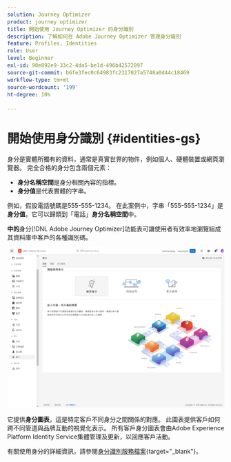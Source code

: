 ```yaml
---
solution: Journey Optimizer
product: journey optimizer
title: 開始使用 Journey Optimizer 的身分識別
description: 了解如何在 Adobe Journey Optimizer 管理身分識別
feature: Profiles, Identities
role: User
level: Beginner
exl-id: 90e892e9-33c2-4da5-be1d-496b42572897
source-git-commit: b6fe3fec0c64983fc2317027a5748a0d44c18469
workflow-type: tm+mt
source-wordcount: '199'
ht-degree: 10%

---
```


# 開始使用身分識別 {#identities-gs}

身分是實體所獨有的資料，通常是真實世界的物件，例如個人、硬體裝置或網頁瀏覽器。 完全合格的身分包含兩個元素：

* **身分名稱空間**&#x200B;是身分相關內容的指標。
* **身分值**&#x200B;是代表實體的字串。

例如，假設電話號碼是555-555-1234。 在此案例中，字串「555-555-1234」是&#x200B;**身分值**，它可以歸類到「電話」**身分名稱空間**&#x200B;中。

**中的**&#x200B;身分[!DNL Adobe Journey Optimizer]功能表可讓使用者有效率地瀏覽組成其資料庫中客戶的各種識別碼。

![](assets/identities-home.png)

它提供&#x200B;**身分圖表**，這是特定客戶不同身分之間關係的對應。 此圖表提供客戶如何跨不同管道與品牌互動的視覺化表示。 所有客戶身分圖表會由Adobe Experience Platform Identity Service集體管理及更新，以回應客戶活動。

有關使用身分的詳細資訊，請參閱[身分識別服務檔案](https://experienceleague.adobe.com/docs/experience-platform/identity/home.html?lang=zh-Hant){target="_blank"}。